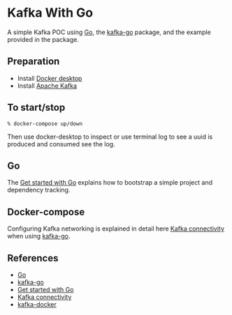 # Kafka With Go

A simple Kafka POC using [Go], the [kafka-go] package, and the example provided in the package. 

## Preparation
- Install [Docker desktop](https://docs.docker.com/docker-for-mac/install/)
- Install [Apache Kafka](https://medium.com/@Ankitthakur/apache-kafka-installation-on-mac-using-homebrew-a367cdefd273)

## To start/stop

    % docker-compose up/down

Then use docker-desktop to inspect or use terminal log to see a uuid is produced and consumed see the log.  

## Go
The [Get started with Go] explains how to bootstrap a simple project and dependency tracking.

## Docker-compose
Configuring Kafka networking is explained in detail here [Kafka connectivity] when using [kafka-go].

## References
- [Go]
- [kafka-go]
- [Get started with Go]
- [Kafka connectivity]
- [kafka-docker]

[Go]: https://golang.org
[kafka-go]: https://github.com/segmentio/kafka-go
[Get started with Go]: https://golang.org/doc/tutorial/getting-started
[Kafka connectivity]: https://github.com/wurstmeister/kafka-docker/wiki/Connectivity
[kafka-docker]: https://hub.docker.com/r/wurstmeister/kafka/
